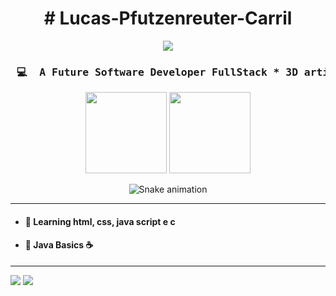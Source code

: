 <h1 align="center">
# Lucas-Pfutzenreuter-Carril
 </h1>
 
<div align="center">
  
<img src="https://readme-typing-svg.demolab.com?font=Press+Start+2P&pause=1000&color=4929F7&center=true&repeat=false&width=435&height=45&lines=lUcKyDr4f7" />
<h3> <pre> 💻  A Future Software Developer FullStack * 3D artist * Want to be a GameDev 💻</h3></pre>

<img  height="130em" src="https://github-readme-stats.vercel.app/api?username=lUcKyDr4f7&hide=prs,issues&show_icons=true&theme=transparent"/>
<img height="130em" src="https://github-readme-stats.vercel.app/api/top-langs/?username=lUcKyDr4f7&layout=compact&langs_count=16&theme=transparent"/>
<br>
</div>
<div align="center">

  ![Snake animation](https://github.com/danielbped/danielbped/blob/output/github-contribution-grid-snake.svg)
  
</div>

________________________________________________________________________________________________________________________________________________________
* #### 📖 Learning html, css, java script e c 
* #### 💾 Java Basics ☕
________________________________________________________________________________________________________________________________________________________


<div> 
  <a href = "mailto:lucaspcarril@gmail.com"><img src="https://img.shields.io/badge/-Gmail-%23333?style=for-the-badge&logo=gmail&logoColor=white" target="_blank"></a>
  <a href="https://www.linkedin.com/in/lucas-pfutzenreuter-carril" target="_blank"><img src="https://img.shields.io/badge/-LinkedIn-%230077B5?style=for-the-badge&logo=linkedin&logoColor=white" target="_blank"></a> 
</div>
